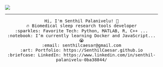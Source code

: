 <img src="https://raw.githubusercontent.com/saadpasta/saadpasta/master/Banner%20.png"/>
 <hr></hr>
<p align="center">
  <samp>
    Hi, I'm Senthil Palanivelu! 👋 <br>
    🔥 Biomedical sleep research tools developer  <br>
    :sparkles: Favorite Tech: Python, MATLAB, R, C++ ... <br>
    :notebook: I’m currently learning Docker and JavaScript... 😭  <br>
    :email:	senthilcaesar@gmail.com <br>
    :art: Portfolio: https://SenthilCaesar.github.io <br>
    :briefcase: LinkedIn: https://www.linkedin.com/in/senthil-palanivelu-0ba38844/ <br>
  </samp>
</p>
